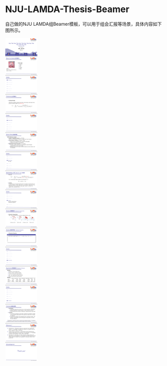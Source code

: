 # NJU-LAMDA-Thesis-Beamer

自己做的NJU LAMDA组Beamer模板，可以用于组会汇报等场景，具体内容如下图所示。

![overview](./overview.png "概览图")
